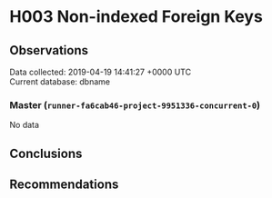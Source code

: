# H003 Non-indexed Foreign Keys #

## Observations ##
Data collected: 2019-04-19 14:41:27 +0000 UTC  
Current database: dbname  

### Master (`runner-fa6cab46-project-9951336-concurrent-0`) ###


No data


## Conclusions ##


## Recommendations ##

